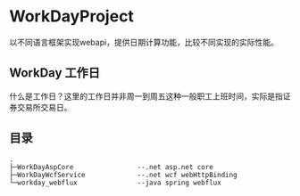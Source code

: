 # WorkDayProject

以不同语言框架实现webapi，提供日期计算功能，比较不同实现的实际性能。

## WorkDay 工作日

什么是工作日？这里的工作日并非周一到周五这种一般职工上班时间，实际是指证券交易所交易日。

## 目录

```
.
├─WorkDayAspCore				--.net asp.net core
├─WorkDayWcfService				--.net wcf webHttpBinding
└─workday_webflux				--java spring webflux
```
